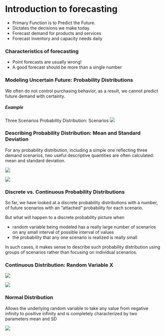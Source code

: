 # Introduction to forecasting

  - Primary Function is to Predict the Future.
  - Dictates the decisions we make today.
  - Forecast demand for products and services
  - Forecast inventory and capacity needs daily
  
### Characteristics of forecasting

  - Point forecasts are usually wrong!
  - A good forecast should be more than a single number

### Modeling Uncertain Future: Probability Distributions

We often do not control purchasing behavior, as a result, we cannot predict future demand with certainty.

##### Example 

Three Scenarios Probability Distribution: Scenarios
![](/z_imgs/26.png)

### Describing Probability Distribution: Mean and Standard Deviation

For any probability distribution, including a simple one reflecting three demand scenarios, two useful descriptive quantities are often calculated: mean and standard deviation.

![](/z_imgs/28.png)

![](/z_imgs/29.png)

### Discrete vs. Continuous Probability Distributions

So far, we have looked at a discrete probability distributions with a number, of future scenarios with an “attached” probability for each scenario.

But what will happen to a discrete probability picture when
  - random variable being modeled has a really large number of scenarios on any small interval of possible interval of values
  - the probability that any one scenario is realized is really small
  
In such cases, it makes sense to describe such probability distribution using groups of scenarios rather than focusing on individual 
scenarios.

### Continuous Distribution: Random Variable X

![](/z_imgs/29.png)

![](/z_imgs/30.png)

### Normal Distribution

Allows the underlying random variable to take any value from negative infinity to positive infinity and is completely 
characterized by two parameters 
mean and SD
  
 ![](/z_imgs/31.png)
  

 
 
 
  
